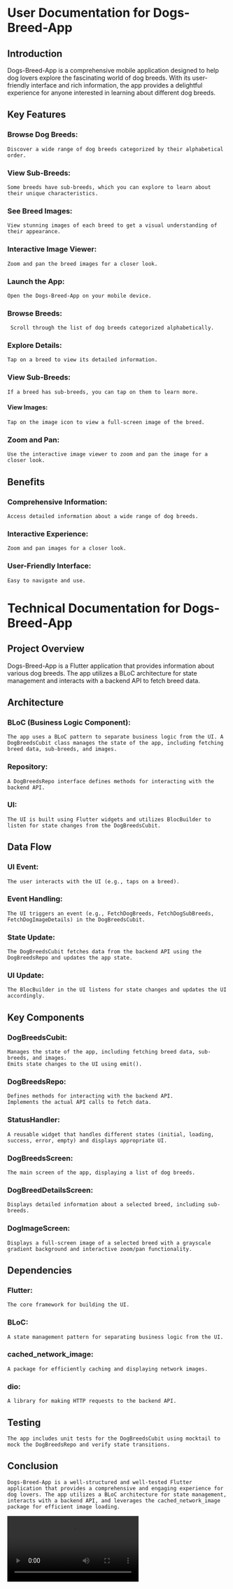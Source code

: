 # User Documentation for Dogs-Breed-App
## Introduction

Dogs-Breed-App is a comprehensive mobile application designed to help dog lovers explore the fascinating world of dog breeds. With its user-friendly interface and rich information, the app provides a delightful experience for anyone interested in learning about different dog breeds.

## Key Features

### Browse Dog Breeds: 
    Discover a wide range of dog breeds categorized by their alphabetical order.
### View Sub-Breeds: 
    Some breeds have sub-breeds, which you can explore to learn about their unique characteristics.
### See Breed Images: 
    View stunning images of each breed to get a visual understanding of their appearance.
### Interactive Image Viewer: 
    Zoom and pan the breed images for a closer look.

### Launch the App: 
    Open the Dogs-Breed-App on your mobile device.
### Browse Breeds: 
     Scroll through the list of dog breeds categorized alphabetically.
### Explore Details: 
    Tap on a breed to view its detailed information.
### View Sub-Breeds: 
    If a breed has sub-breeds, you can tap on them to learn more.
#### View Images: 
    Tap on the image icon to view a full-screen image of the breed.
### Zoom and Pan:
    Use the interactive image viewer to zoom and pan the image for a closer look.

## Benefits
### Comprehensive Information: 
    Access detailed information about a wide range of dog breeds.
### Interactive Experience: 
    Zoom and pan images for a closer look.
### User-Friendly Interface: 
    Easy to navigate and use.


# Technical Documentation for Dogs-Breed-App
## Project Overview

Dogs-Breed-App is a Flutter application that provides information about various dog breeds. The app utilizes a BLoC architecture for state management and interacts with a backend API to fetch breed data.

## Architecture

### BLoC (Business Logic Component): 
    The app uses a BLoC pattern to separate business logic from the UI. A DogBreedsCubit class manages the state of the app, including fetching breed data, sub-breeds, and images.
### Repository: 
    A DogBreedsRepo interface defines methods for interacting with the backend API.
### UI: 
    The UI is built using Flutter widgets and utilizes BlocBuilder to listen for state changes from the DogBreedsCubit.

## Data Flow

### UI Event: 
    The user interacts with the UI (e.g., taps on a breed).
### Event Handling: 
    The UI triggers an event (e.g., FetchDogBreeds, FetchDogSubBreeds, FetchDogImageDetails) in the DogBreedsCubit.
### State Update: 
    The DogBreedsCubit fetches data from the backend API using the DogBreedsRepo and updates the app state.
### UI Update: 
    The BlocBuilder in the UI listens for state changes and updates the UI accordingly.

## Key Components

### DogBreedsCubit:
    Manages the state of the app, including fetching breed data, sub-breeds, and images.
    Emits state changes to the UI using emit().
### DogBreedsRepo:
    Defines methods for interacting with the backend API.
    Implements the actual API calls to fetch data.
### StatusHandler:
    A reusable widget that handles different states (initial, loading, success, error, empty) and displays appropriate UI.
### DogBreedsScreen:
    The main screen of the app, displaying a list of dog breeds.
### DogBreedDetailsScreen:
    Displays detailed information about a selected breed, including sub-breeds.
### DogImageScreen:
    Displays a full-screen image of a selected breed with a grayscale gradient background and interactive zoom/pan functionality.

## Dependencies

### Flutter: 
    The core framework for building the UI.
### BLoC: 
    A state management pattern for separating business logic from the UI.
### cached_network_image: 
    A package for efficiently caching and displaying network images.
### dio: 
    A library for making HTTP requests to the backend API.

## Testing
    The app includes unit tests for the DogBreedsCubit using mocktail to mock the DogBreedsRepo and verify state transitions.


## Conclusion
    Dogs-Breed-App is a well-structured and well-tested Flutter application that provides a comprehensive and engaging experience for dog lovers. The app utilizes a BLoC architecture for state management, interacts with a backend API, and leverages the cached_network_image package for efficient image loading.

    
<video controls src="DogBreedsAppDemo.mp4" title="DogBreedsAppDemo"></video>